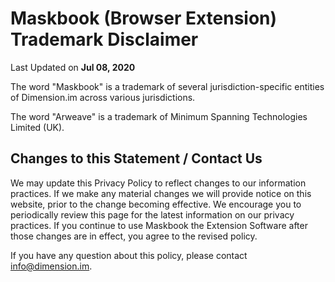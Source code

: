 # Maskbook (Browser Extension)<br>Trademark Disclaimer

Last Updated on **Jul 08, 2020**

The word "Maskbook" is a trademark of several jurisdiction-specific entities of Dimension.im across various jurisdictions.

The word "Arweave" is a trademark of Minimum Spanning Technologies Limited (UK).

## Changes to this Statement / Contact Us

We may update this Privacy Policy to reflect changes to our information practices.
If we make any material changes we will provide notice on this website, prior to the change becoming effective.
We encourage you to periodically review this page for the latest information on our privacy practices.
If you continue to use Maskbook the Extension Software after those changes are in effect, you agree to the revised policy.

If you have any question about this policy, please contact [info@dimension.im](mailto:info@dimension.im).
